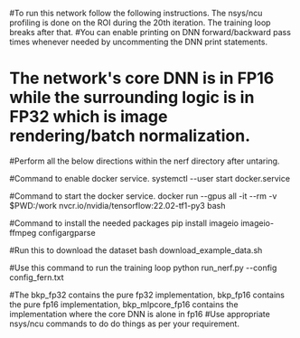 #To run this network follow the following instructions. The nsys/ncu profiling is done on the ROI during the 20th iteration. The training loop breaks after that.
#You can enable printing on DNN forward/backward pass times whenever needed by uncommenting the DNN print statements. 
# The network's core DNN is in FP16 while the surrounding logic is in FP32 which is image rendering/batch normalization.

#Perform all the below directions within the nerf directory after untaring.

#Command to enable docker service.
systemctl --user start docker.service

#Command to start the docker service.
docker run --gpus all -it --rm -v $PWD:/work nvcr.io/nvidia/tensorflow:22.02-tf1-py3 bash

#Command to install the needed packages
pip install imageio imageio-ffmpeg configargparse

#Run this to download the dataset
bash download_example_data.sh

#Use this command to run the training loop
python run_nerf.py --config config_fern.txt

#The bkp_fp32 contains the pure fp32 implementation, bkp_fp16 contains the pure fp16 implementation, bkp_mlpcore_fp16 contains the implementation where the core DNN is alone in fp16
#Use appropriate nsys/ncu commands to do do things as per your requirement.
